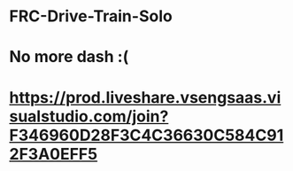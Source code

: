 # FRC-Drive-Train-Solo
# No more dash :(


# https://prod.liveshare.vsengsaas.visualstudio.com/join?F346960D28F3C4C36630C584C912F3A0EFF5